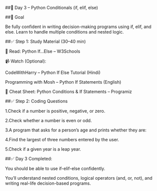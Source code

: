 ##📅 Day 3 – Python Conditionals (if, elif, else)


##🎯 Goal


Be fully confident in writing decision-making programs using if, elif, and else. Learn to handle multiple conditions and nested logic.

##✅ Step 1: Study Material (30–40 min)


📖 Read: Python If…Else – W3Schools

📹 Watch (Optional):

CodeWithHarry – Python If Else Tutorial (Hindi)

Programming with Mosh – Python If Statements (English)

📑 Cheat Sheet: Python Conditions & If Statements – Programiz

##✅ Step 2: Coding Questions


1.Check if a number is positive, negative, or zero.

2.Check whether a number is even or odd.

3.A program that asks for a person’s age and prints whether they are:

4.Find the largest of three numbers entered by the user.

5.Check if a given year is a leap year.


##✅ Day 3 Completed:


You should be able to use if-elif-else confidently.

You’ll understand nested conditions, logical operators (and, or, not), and writing real-life decision-based programs.